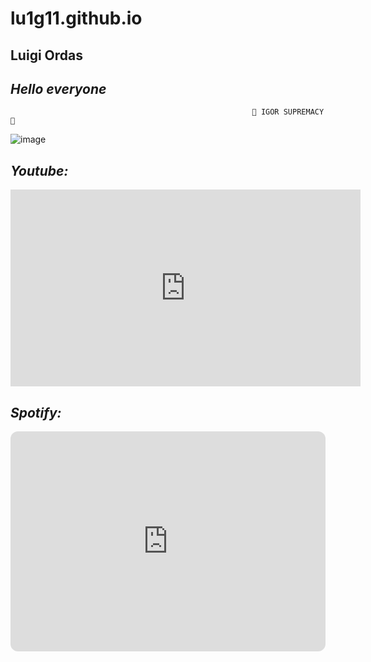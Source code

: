 # lu1g11.github.io
## **Luigi Ordas**

## ***Hello everyone***

                                                          💪 IGOR SUPREMACY 💪

![image](https://user-images.githubusercontent.com/122423966/211950353-1616921f-527e-47d0-b0bb-d9d1ef04885e.png)

## ***Youtube:***

<iframe width="560" height="315" src="https://www.youtube.com/embed/HmAsUQEFYGI?controls=0&amp;start=78" title="YouTube video player" frameborder="0" allow="accelerometer; autoplay; clipboard-write; encrypted-media; gyroscope; picture-in-picture; web-share" allowfullscreen></iframe>

## ***Spotify:***
<iframe style="border-radius:12px" src="https://open.spotify.com/embed/playlist/4pipWEi3ZHeNdip7IKx8C5?utm_source=generator" width="100%" height="352" frameBorder="0" allowfullscreen="" allow="autoplay; clipboard-write; encrypted-media; fullscreen; picture-in-picture" loading="lazy"></iframe>

